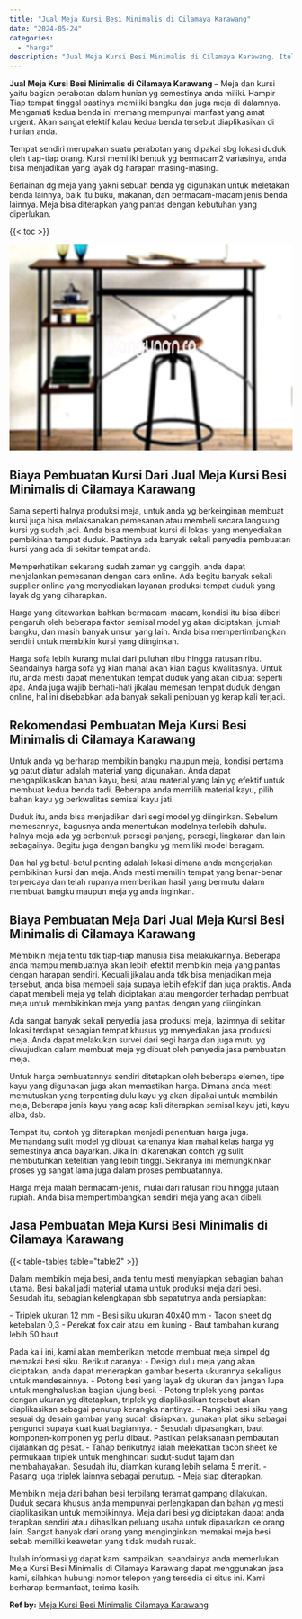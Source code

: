 ```yaml
---
title: "Jual Meja Kursi Besi Minimalis di Cilamaya Karawang"
date: "2024-05-24"
categories: 
  - "harga"
description: "Jual Meja Kursi Besi Minimalis di Cilamaya Karawang. Itulah informasi yg dapat kami sampaikan, seandainya anda memerlukan Meja Kursi Besi Minimalis di Cilama..."
---
```


**Jual Meja Kursi Besi Minimalis di Cilamaya Karawang** – Meja dan kursi yaitu bagian perabotan dalam hunian yg semestinya anda miliki. Hampir Tiap tempat tinggal pastinya memiliki bangku dan juga meja di dalamnya. Mengamati kedua benda ini memang mempunyai manfaat yang amat urgent. Akan sangat efektif kalau kedua benda tersebut diaplikasikan di hunian anda.

Tempat sendiri merupakan suatu perabotan yang dipakai sbg lokasi duduk oleh tiap-tiap orang. Kursi memiliki bentuk yg bermacam2 variasinya, anda bisa menjadikan yang layak dg harapan masing-masing.

Berlainan dg meja yang yakni sebuah benda yg digunakan untuk meletakan benda lainnya, baik itu buku, makanan, dan bermacam-macam jenis benda lainnya. Meja bisa diterapkan yang pantas dengan kebutuhan yang diperlukan.

{{< toc >}}

![Jual Meja Kursi Besi Minimalis di Cilamaya Karawang](/images/jual-meja-besi-murah24.png)

## Biaya Pembuatan Kursi Dari Jual Meja Kursi Besi Minimalis di Cilamaya Karawang

Sama seperti halnya produksi meja, untuk anda yg berkeinginan membuat kursi juga bisa melaksanakan pemesanan atau membeli secara langsung kursi yg sudah jadi. Anda bisa membuat kursi di lokasi yang menyediakan pembikinan tempat duduk. Pastinya ada banyak sekali penyedia pembuatan kursi yang ada di sekitar tempat anda.

Memperhatikan sekarang sudah zaman yg canggih, anda dapat menjalankan pemesanan dengan cara online. Ada begitu banyak sekali supplier online yang menyediakan layanan produksi tempat duduk yang layak dg yang diharapkan.

Harga yang ditawarkan bahkan bermacam-macam, kondisi itu bisa diberi pengaruh oleh beberapa faktor semisal model yg akan diciptakan, jumlah bangku, dan masih banyak unsur yang lain. Anda bisa mempertimbangkan sendiri untuk membikin kursi yang diinginkan.

Harga sofa lebih kurang mulai dari puluhan ribu hingga ratusan ribu. Seandainya harga sofa yg kian mahal akan kian bagus kwalitasnya. Untuk itu, anda mesti dapat menentukan tempat duduk yang akan dibuat seperti apa. Anda juga wajib berhati-hati jikalau memesan tempat duduk dengan online, hal ini disebabkan ada banyak sekali penipuan yg kerap kali terjadi.

## Rekomendasi Pembuatan Meja Kursi Besi Minimalis di Cilamaya Karawang

Untuk anda yg berharap membikin bangku maupun meja, kondisi pertama yg patut diatur adalah material yang digunakan. Anda dapat mengaplikasikan bahan kayu, besi, atau material yang lain yg efektif untuk membuat kedua benda tadi. Beberapa anda memilih material kayu, pilih bahan kayu yg berkwalitas semisal kayu jati.

Duduk itu, anda bisa menjadikan dari segi model yg diinginkan. Sebelum memesannya, bagusnya anda menentukan modelnya terlebih dahulu. halnya meja ada yg berbentuk persegi panjang, persegi, lingkaran dan lain sebagainya. Begitu juga dengan bangku yg memiliki model beragam.

Dan hal yg betul-betul penting adalah lokasi dimana anda mengerjakan pembikinan kursi dan meja. Anda mesti memilih tempat yang benar-benar terpercaya dan telah rupanya memberikan hasil yang bermutu dalam membuat bangku maupun meja yg anda inginkan.

## Biaya Pembuatan Meja Dari Jual Meja Kursi Besi Minimalis di Cilamaya Karawang

Membikin meja tentu tdk tiap-tiap manusia bisa melakukannya. Beberapa anda mampu membuatnya akan lebih efektif membikin meja yang pantas dengan harapan sendiri. Kecuali jikalau anda tdk bisa menjadikan meja tersebut, anda bisa membeli saja supaya lebih efektif dan juga praktis. Anda dapat membeli meja yg telah diciptakan atau mengorder terhadap pembuat meja untuk membikinkan meja yang pantas dengan yang diinginkan.

Ada sangat banyak sekali penyedia jasa produksi meja, lazimnya di sekitar lokasi terdapat sebagian tempat khusus yg menyediakan jasa produksi meja. Anda dapat melakukan survei dari segi harga dan juga mutu yg diwujudkan dalam membuat meja yg dibuat oleh penyedia jasa pembuatan meja.

Untuk harga pembuatannya sendiri ditetapkan oleh beberapa elemen, tipe kayu yang digunakan juga akan memastikan harga. Dimana anda mesti memutuskan yang terpenting dulu kayu yg akan dipakai untuk membikin meja, Beberapa jenis kayu yang acap kali diterapkan semisal kayu jati, kayu alba, dsb.

Tempat itu, contoh yg diterapkan menjadi penentuan harga juga. Memandang sulit model yg dibuat karenanya kian mahal kelas harga yg semestinya anda bayarkan. Jika ini dikarenakan contoh yg sulit membutuhkan ketelitian yang lebih tinggi. Sekiranya ini memungkinkan proses yg sangat lama juga dalam proses pembuatannya.

Harga meja malah bermacam-jenis, mulai dari ratusan ribu hingga jutaan rupiah. Anda bisa mempertimbangkan sendiri meja yang akan dibeli.

## Jasa Pembuatan Meja Kursi Besi Minimalis di Cilamaya Karawang

{{< table-tables table="table2" >}}

Dalam membikin meja besi, anda tentu mesti menyiapkan sebagian bahan utama. Besi bakal jadi material utama untuk produksi meja dari besi. Sesudah itu, sebagian kelengkapan sbb sepatutnya anda persiapkan:

\- Triplek ukuran 12 mm - Besi siku ukuran 40x40 mm - Tacon sheet dg ketebalan 0,3 - Perekat fox cair atau lem kuning - Baut tambahan kurang lebih 50 baut

Pada kali ini, kami akan memberikan metode membuat meja simpel dg memakai besi siku. Berikut caranya: - Design dulu meja yang akan diciptakan, anda dapat menerapkan gambar beserta ukurannya sekaligus untuk mendesainnya. - Potong besi yang layak dg ukuran dan jangan lupa untuk menghaluskan bagian ujung besi. - Potong triplek yang pantas dengan ukuran yg ditetapkan, triplek yg diaplikasikan tersebut akan diaplikasikan sebagai penutup kerangka nantinya. - Rangkai besi siku yang sesuai dg desain gambar yang sudah disiapkan. gunakan plat siku sebagai pengunci supaya kuat kuat bagiannya. - Sesudah dipasangkan, baut komponen-komponen yg perlu dibaut. Pastikan pelaksanaan pembautan dijalankan dg pesat. - Tahap berikutnya ialah melekatkan tacon sheet ke permukaan triplek untuk menghindari sudut-sudut tajam dan membahayakan. Sesudah itu, diamkan kurang lebih selama 5 menit. - Pasang juga triplek lainnya sebagai penutup. - Meja siap diterapkan.

Membikin meja dari bahan besi terbilang teramat gampang dilakukan. Duduk secara khusus anda mempunyai perlengkapan dan bahan yg mesti diaplikasikan untuk membikinnya. Meja dari besi yg diciptakan dapat anda terapkan sendiri atau dihasilkan peluang usaha untuk dipasarkan ke orang lain. Sangat banyak dari orang yang menginginkan memakai meja besi sebab memiliki keawetan yang tidak mudah rusak.

Itulah informasi yg dapat kami sampaikan, seandainya anda memerlukan Meja Kursi Besi Minimalis di Cilamaya Karawang dapat menggunakan jasa kami, silahkan hubungi nomor telepon yang tersedia di situs ini. Kami berharap bermanfaat, terima kasih.

**Ref by:** [Meja Kursi Besi Minimalis Cilamaya Karawang](https://id.wikipedia.org/wiki/Meja)
